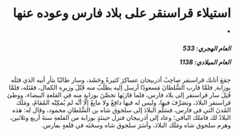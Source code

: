<h1 dir="rtl">استيلاء قراسنقر على بلاد فارس وعوده عنها .</h1>

<h5 dir="rtl">العام الهجري:  533

العام الميلادي: 1138

</h5>

<p dir="rtl">جمَعَ أتابك قراسنقر صاحِبُ أذربيجان عساكِرَ كثيرةً وحَشَد، وسار طالبًا بثأرِ أبيه الذي قتَلَه بوزابة, فلمَّا قارب السُّلطانَ مَسعودًا أرسل إليه يطلُبُ منه قَتْلَ وزيرِه الكمال، فقَتَله، فلمَّا قُتِلَ سار قراسنقر إلى بلاد فارس، فلما قارَبَها تحصَّنَ بوزابة منه في القلعةِ البيضاء، ووطئ قراسنقر البلادَ، وتصَرَّفَ فيها، وليس له فيها دافِعٌ ولا مانِعٌ إلَّا أنَّه لم يُمكِنْه المُقامُ، ومَلَك المُدنَ التي في فارس، فسَلَّم البلادَ إلى سلجوق شاه بن السُّلطانِ محمود، وقال له: هذه البلادُ لك فاملك الباقي؛ وعاد إلى أذربيجان فنزل حينئذٍ بوزابة من القلعةِ سنةَ أربع وثلاثين، وهزم سلجوق شاه ومَلَك البلادَ، وأسَرَ سلجوق شاه وسجَنَه في قلعةٍ بفارس.</p></br>

